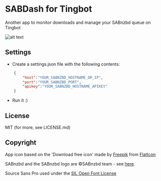 SABDash for Tingbot
=====
Another app to monitor downloads and manage your SABnzbd queue on Tingbot

![alt text](https://s9.postimg.org/mj9b4onz3/demo.gif "SABDash In Action")

Settings
--------
* Create a settings.json file with the following contents:
```json
    {
        "host":"YOUR_SABNZBD_HOSTNAME_OR_IP",
        "port":"YOUR_SABNZBD_PORT",
        "apikey":"YOUR_SABNZBD_HOSTNAME_APIKEY"
    }
```
* Run it :)

License
-------
MIT (for more, see LICENSE.md)

Copyright
---------
App icon based on the 'Download free icon' made by [Freepik](http://www.flaticon.com/authors/pixel-buddha) from [FlatIcon](www.flaticon.com)

SABnzbd and the SABnzbd logo are ©SABnzbd team - see [here](https://sabnzbd.org/wiki/contact).

Source Sans Pro used under the [SIL Open Font License](http://wwwimages.adobe.com/content/dam/Adobe/en/products/type/pdfs/eulas/open-font-license.pdf)